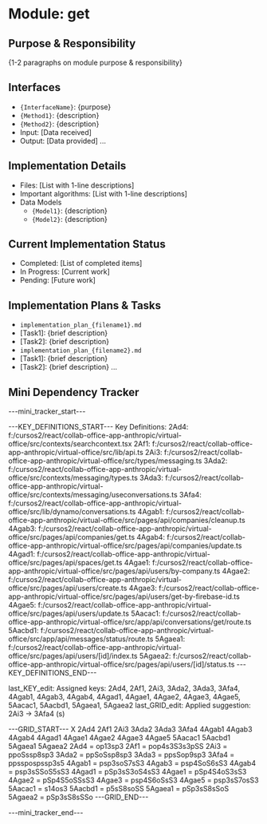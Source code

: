 # Module: get

## Purpose & Responsibility
{1-2 paragraphs on module purpose & responsibility}

## Interfaces
* `{InterfaceName}`: {purpose}
* `{Method1}`: {description}
* `{Method2}`: {description}
* Input: [Data received]
* Output: [Data provided]
...

## Implementation Details
* Files: [List with 1-line descriptions]
* Important algorithms: [List with 1-line descriptions]
* Data Models
    * `{Model1}`: {description}
    * `{Model2}`: {description}

## Current Implementation Status
* Completed: [List of completed items]
* In Progress: [Current work]
* Pending: [Future work]

## Implementation Plans & Tasks
* `implementation_plan_{filename1}.md`
* [Task1]: {brief description}
* [Task2]: {brief description}
* `implementation_plan_{filename2}.md`
* [Task1]: {brief description}
* [Task2]: {brief description} 
...

## Mini Dependency Tracker
---mini_tracker_start---

---KEY_DEFINITIONS_START---
Key Definitions:
2Ad4: f:/cursos2/react/collab-office-app-anthropic/virtual-office/src/contexts/searchcontext.tsx
2Af1: f:/cursos2/react/collab-office-app-anthropic/virtual-office/src/lib/api.ts
2Ai3: f:/cursos2/react/collab-office-app-anthropic/virtual-office/src/types/messaging.ts
3Ada2: f:/cursos2/react/collab-office-app-anthropic/virtual-office/src/contexts/messaging/types.ts
3Ada3: f:/cursos2/react/collab-office-app-anthropic/virtual-office/src/contexts/messaging/useconversations.ts
3Afa4: f:/cursos2/react/collab-office-app-anthropic/virtual-office/src/lib/dynamo/conversations.ts
4Agab1: f:/cursos2/react/collab-office-app-anthropic/virtual-office/src/pages/api/companies/cleanup.ts
4Agab3: f:/cursos2/react/collab-office-app-anthropic/virtual-office/src/pages/api/companies/get.ts
4Agab4: f:/cursos2/react/collab-office-app-anthropic/virtual-office/src/pages/api/companies/update.ts
4Agad1: f:/cursos2/react/collab-office-app-anthropic/virtual-office/src/pages/api/spaces/get.ts
4Agae1: f:/cursos2/react/collab-office-app-anthropic/virtual-office/src/pages/api/users/by-company.ts
4Agae2: f:/cursos2/react/collab-office-app-anthropic/virtual-office/src/pages/api/users/create.ts
4Agae3: f:/cursos2/react/collab-office-app-anthropic/virtual-office/src/pages/api/users/get-by-firebase-id.ts
4Agae5: f:/cursos2/react/collab-office-app-anthropic/virtual-office/src/pages/api/users/update.ts
5Aacac1: f:/cursos2/react/collab-office-app-anthropic/virtual-office/src/app/api/conversations/get/route.ts
5Aacbd1: f:/cursos2/react/collab-office-app-anthropic/virtual-office/src/app/api/messages/status/route.ts
5Agaea1: f:/cursos2/react/collab-office-app-anthropic/virtual-office/src/pages/api/users/[id]/index.ts
5Agaea2: f:/cursos2/react/collab-office-app-anthropic/virtual-office/src/pages/api/users/[id]/status.ts
---KEY_DEFINITIONS_END---

last_KEY_edit: Assigned keys: 2Ad4, 2Af1, 2Ai3, 3Ada2, 3Ada3, 3Afa4, 4Agab1, 4Agab3, 4Agab4, 4Agad1, 4Agae1, 4Agae2, 4Agae3, 4Agae5, 5Aacac1, 5Aacbd1, 5Agaea1, 5Agaea2
last_GRID_edit: Applied suggestion: 2Ai3 -> 3Afa4 (s)

---GRID_START---
X 2Ad4 2Af1 2Ai3 3Ada2 3Ada3 3Afa4 4Agab1 4Agab3 4Agab4 4Agad1 4Agae1 4Agae2 4Agae3 4Agae5 5Aacac1 5Aacbd1 5Agaea1 5Agaea2
2Ad4 = op13sp3
2Af1 = pop4s3S3s3pSS
2Ai3 = ppoSssp8sp3
3Ada2 = ppSoSsp8sp3
3Ada3 = ppsSop9sp3
3Afa4 = ppsspospssp3s5
4Agab1 = psp3soS7sS3
4Agab3 = psp4SoS6sS3
4Agab4 = psp3sSSoS5sS3
4Agad1 = pSp3sS3oS4sS3
4Agae1 = pSp4S4oS3sS3
4Agae2 = pSp4S5oSSsS3
4Agae3 = psp4S6oSsS3
4Agae5 = psp3sS7osS3
5Aacac1 = s14os3
5Aacbd1 = p5sS8soSS
5Agaea1 = pSp3sS8sSoS
5Agaea2 = pSp3sS8sSSo
---GRID_END---

---mini_tracker_end---
